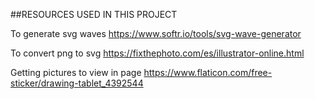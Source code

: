 ##RESOURCES USED IN THIS PROJECT

To generate svg waves
https://www.softr.io/tools/svg-wave-generator

To convert png to svg 
https://fixthephoto.com/es/illustrator-online.html

Getting pictures to view in page
https://www.flaticon.com/free-sticker/drawing-tablet_4392544